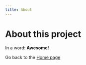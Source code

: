 ```yaml
---
title: About
---
```


# About this project

In a word: **Awesome!**

Go back to the [Home page](/README.md)
